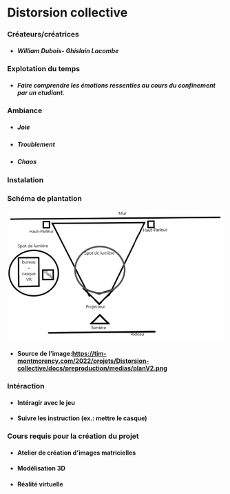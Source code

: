 # Distorsion collective

### Créateurs/créatrices
* ##### William Dubois- Ghislain Lacombe

### Explotation du temps
* ##### Faire comprendre les émotions ressenties au cours du confinement par un etudiant.

### Ambiance
* ##### Joie
* ##### Troublement
* ##### Chaos

### Instalation

### Schéma de plantation
![image_distorsion_collective](photographie/image_distorsion_collective.png)
* #### Source de l'image:https://tim-montmorency.com/2022/projets/Distorsion-collective/docs/preproduction/medias/planV2.png

### Intéraction
* #### Intéragir avec le jeu 
* #### Suivre les instruction (ex.: mettre le casque)

### Cours requis pour la création du projet
* #### Atelier de création d'images matricielles
* #### Modélisation 3D
* #### Réalité virtuelle
